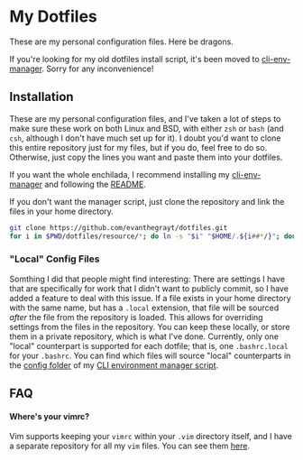# My Dotfiles
These are my personal configuration files. Here be dragons.

If you're looking for my old dotfiles install script, it's been moved to
[cli-env-manager](https://github.com/evanthegrayt/cli-env-manager). Sorry for
any inconvenience!

## Installation
These are my personal configuration files, and I've taken a lot of steps to make
sure these work on both Linux and BSD, with either `zsh` or `bash` (and `csh`,
although I don't have much set up for it). I doubt you'd want to clone this
entire repository just for my files, but if you do, feel free to do so.
Otherwise, just copy the lines you want and paste them into your dotfiles.

If you want the whole enchilada, I recommend installing my
[cli-env-manager](https://github.com/evanthegrayt/cli-env-manager) and following
the
[README](https://github.com/evanthegrayt/cli-env-manager/blob/master/README.md).

If you don't want the manager script, just clone the repository and link the
files in your home directory.
```sh
git clone https://github.com/evanthegrayt/dotfiles.git
for i in $PWD/dotfiles/resource/*; do ln -s "$i" "$HOME/.${i##*/}"; done
```
### "Local" Config Files
Somthing I did that people might find interesting: There are settings I have
that are specifically for work that I didn't want to publicly commit, so I have
added a feature to deal with this issue. If a file exists in your home directory
with the same name, but has a `.local` extension, that file will be sourced
*after* the file from the repository is loaded. This allows for overriding
settings from the files in the repository. You can keep these locally, or store
them in a private repository, which is what I've done. Currently, only one
"local" counterpart is supported for each dotfile; that is, one `.bashrc.local`
for your `.bashrc`. You can find which files will source "local" counterparts in
the [config
folder](https://github.com/evanthegrayt/cli-env-manager/blob/master/config/local_files.yml)
of my [CLI environment manager
script](https://github.com/evanthegrayt/cli-env-manager.git).

## FAQ
#### Where's your vimrc?
Vim supports keeping your `vimrc` within your `.vim` directory itself, and I
have a separate repository for all my `vim` files. You can see them
[here](https://github.com/evanthegrayt/vimfiles).

